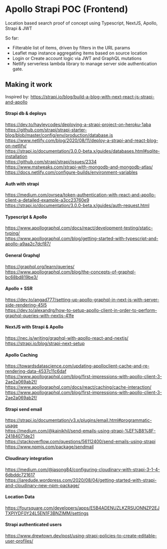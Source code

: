 # Apollo Strapi POC (Frontend)
Location based search proof of concept using Typescript, NextJS, Apollo, Strapi & JWT

So far: 
- Filterable list of items, driven by filters in the URL params   
- Leaflet map instance aggregating items based on source location    
- Login or Create account logic via JWT and GraphQL mutations   
- Netlify serverless lambda library to manage server side authentication gate.   



## Making it work
Inspired by: https://strapi.io/blog/build-a-blog-with-next-react-js-strapi-and-apollo     

#### Strapi db & deploys 
https://dev.to/hayleycodes/deploying-a-strapi-project-on-heroku-1aba     
https://github.com/strapi/strapi-starter-blog/blob/master/config/env/production/database.js     
https://www.netlify.com/blog/2020/08/11/deploy-a-strapi-and-react-blog-on-netlify/           
https://strapi.io/documentation/3.0.0-beta.x/guides/databases.html#sqlite-installation        
https://github.com/strapi/strapi/issues/2334        
https://www.mstweaks.com/strapi-with-mongodb-and-mongodb-atlas/        
https://docs.netlify.com/configure-builds/environment-variables     

#### Auth with strapi
https://medium.com/ovrsea/token-authentication-with-react-and-apollo-client-a-detailed-example-a3cc23760e9           
https://strapi.io/documentation/3.0.0-beta.x/guides/auth-request.html     

#### Typescript & Apollo
https://www.apollographql.com/docs/react/development-testing/static-typing/        
https://www.apollographql.com/blog/getting-started-with-typescript-and-apollo-a9aa2c7dcf87/           

#### General Graphql
https://graphql.org/learn/queries/       
https://www.apollographql.com/blog/the-concepts-of-graphql-bc68bd819be3/     

#### Apollo + SSR
https://dev.to/angad777/setting-up-apollo-graphql-in-next-js-with-server-side-rendering-45l5         
https://dev.to/alexandrg/how-to-setup-apollo-client-in-order-to-perform-graphql-queries-with-nextjs-41fe         

#### NextJS with Strapi & Apollo
https://nec.is/writing/graphql-with-apollo-react-and-nextjs/       
https://strapi.io/blog/strapi-next-setup         

#### Apollo Caching
https://towardsdatascience.com/updating-apolloclient-cache-and-re-rendering-data-4537c11c6daf        
https://www.apollographql.com/blog/first-impressions-with-apollo-client-3-2ae2a069ab2f/        
https://www.apollographql.com/docs/react/caching/cache-interaction/            
https://www.apollographql.com/blog/first-impressions-with-apollo-client-3-2ae2a069ab2f/         

#### Strapi send email
https://strapi.io/documentation/v3.x/plugins/email.html#programmatic-usage        
https://medium.com/@kainikhil/send-emails-using-strapi-%EF%B8%8F-24184071de21        
https://stackoverflow.com/questions/56112400/send-emails-using-strapi        
https://www.npmjs.com/package/sendmail        

#### Cloudinary integration
https://medium.com/@jasong84/configuring-cloudinary-with-strapi-3-1-4-6dbddc721617         
https://jaredude.wordpress.com/2020/08/04/getting-started-with-strapi-and-cloudinary-new-npm-package/     

#### Location Data
https://foursquare.com/developers/apps/E5B4ADENUZLKZRSUONNZP2EJTXPIYDF0Y24L5EN1F3BNZIMM/settings           

#### Strapi authenticated users
https://www.drewtown.dev/post/using-strapi-policies-to-create-editable-user-profiles/
